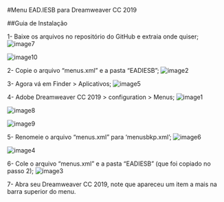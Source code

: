 #Menu EAD.IESB para Dreamweaver CC 2019


##Guia de Instalação

1- Baixe os arquivos no repositório do GitHub e extraia onde quiser;
![image7](https://user-images.githubusercontent.com/26750821/58291095-85808380-7d92-11e9-9226-aa11d8a107b9.png)

![image10](https://user-images.githubusercontent.com/26750821/58291235-08094300-7d93-11e9-9efe-68c4672f8364.png)


2- Copie o arquivo “menus.xml” e a pasta “EADIESB”; 
![image2](https://user-images.githubusercontent.com/26750821/58291358-7ea64080-7d93-11e9-9942-b27b7fd2fd49.png)


3- Agora vá em Finder > Aplicativos;
![image5](https://user-images.githubusercontent.com/26750821/58291446-cf1d9e00-7d93-11e9-8473-f3910372722c.png)


4- Adobe Dreamweaver CC 2019 > configuration > Menus;
![image1](https://user-images.githubusercontent.com/26750821/58291502-04c28700-7d94-11e9-92b1-559dafb7a34a.png)

![image8](https://user-images.githubusercontent.com/26750821/58291535-27ed3680-7d94-11e9-8dac-ce34a30c19fc.png)

![image9](https://user-images.githubusercontent.com/26750821/58291542-2facdb00-7d94-11e9-9967-c76cb2e6f1e5.png)


5- Renomeie o arquivo “menus.xml” para ‘menusbkp.xml’;
![image6](https://user-images.githubusercontent.com/26750821/58291632-7dc1de80-7d94-11e9-97c8-246b36d7f188.png)

![image4](https://user-images.githubusercontent.com/26750821/58291664-9cc07080-7d94-11e9-9766-e6b5c721e2a2.png)


6- Cole o arquivo “menus.xml” e a pasta “EADIESB” (que foi copiado no passo 2); 
![image3](https://user-images.githubusercontent.com/26750821/58291700-c083b680-7d94-11e9-9b7f-996fca516be7.png)


7- Abra seu Dreamweaver CC 2019, note que apareceu um item a mais na barra superior do menu.

